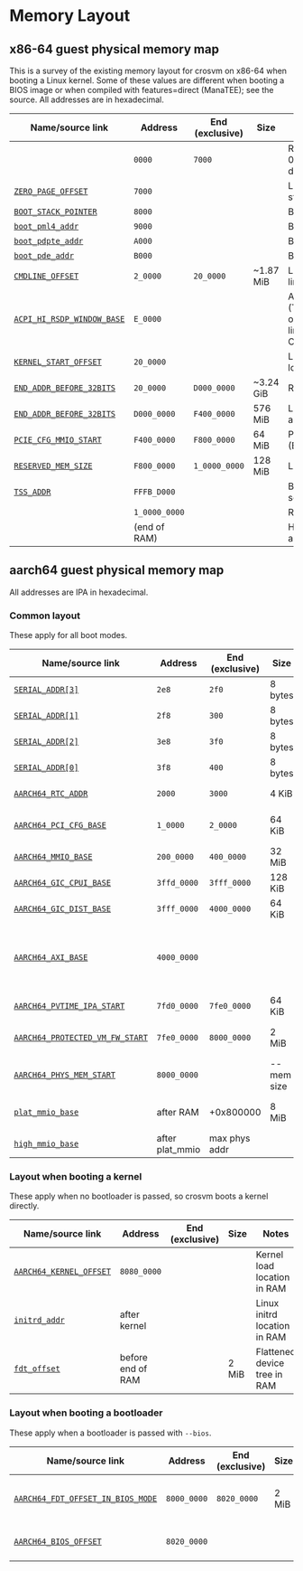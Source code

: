 # Memory Layout

## x86-64 guest physical memory map

This is a survey of the existing memory layout for crosvm on x86-64 when booting a Linux kernel. Some of these values are different when booting a BIOS image or when compiled with features=direct (ManaTEE); see the source. All addresses are in hexadecimal.

| Name/source link             | Address       | End (exclusive) | Size      | Notes                                                                                    |
| ---------------------------- | ------------- | --------------- | --------- | ---------------------------------------------------------------------------------------- |
|                              | `0000`        | `7000`          |           | RAM (may start at 0x1000 for crosvm-direct)                                              |
| [`ZERO_PAGE_OFFSET`]         | `7000`        |                 |           | Linux boot_params structure                                                              |
| [`BOOT_STACK_POINTER`]       | `8000`        |                 |           | Boot SP value                                                                            |
| [`boot_pml4_addr`]           | `9000`        |                 |           | Boot page table                                                                          |
| [`boot_pdpte_addr`]          | `A000`        |                 |           | Boot page table                                                                          |
| [`boot_pde_addr`]            | `B000`        |                 |           | Boot page table                                                                          |
| [`CMDLINE_OFFSET`]           | `2_0000`      | `20_0000`       | ~1.87 MiB | Linux kernel command line                                                                |
| [`ACPI_HI_RSDP_WINDOW_BASE`] | `E_0000`      |                 |           | ACPI RSDP table (TODO: technically overlaps command line buffer; check CMDLINE_MAX_SIZE) |
| [`KERNEL_START_OFFSET`]      | `20_0000`     |                 |           | Linux kernel image load address                                                          |
| [`END_ADDR_BEFORE_32BITS`]   | `20_0000`     | `D000_0000`     | ~3.24 GiB | RAM (\<4G)                                                                               |
| [`END_ADDR_BEFORE_32BITS`]   | `D000_0000`   | `F400_0000`     | 576 MiB   | Low (\<4G) MMIO allocation area                                                          |
| [`PCIE_CFG_MMIO_START`]      | `F400_0000`   | `F800_0000`     | 64 MiB    | PCIe enhanced config (ECAM)                                                              |
| [`RESERVED_MEM_SIZE`]        | `F800_0000`   | `1_0000_0000`   | 128 MiB   | LAPIC/IOAPIC/HPET/…                                                                      |
| [`TSS_ADDR`]                 | `FFFB_D000`   |                 |           | Boot task state segment                                                                  |
|                              | `1_0000_0000` |                 |           | RAM (>4G)                                                                                |
|                              | (end of RAM)  |                 |           | High (>4G) MMIO allocation area                                                          |

[`zero_page_offset`]: https://crsrc.org/o/src/platform/crosvm-upstream/x86_64/src/lib.rs;l=235?q=ZERO_PAGE_OFFSET
[`boot_stack_pointer`]: https://crsrc.org/o/src/platform/crosvm-upstream/x86_64/src/lib.rs;l=208?q=BOOT_STACK_POINTER
[`boot_pml4_addr`]: https://crsrc.org/o/src/platform/crosvm-upstream/x86_64/src/regs.rs;l=310?q=boot_pml4_addr
[`boot_pdpte_addr`]: https://crsrc.org/o/src/platform/crosvm-upstream/x86_64/src/regs.rs;l=311?q=boot_pdpte_addr
[`boot_pde_addr`]: https://crsrc.org/o/src/platform/crosvm-upstream/x86_64/src/regs.rs;l=312?q=boot_pde_addr
[`cmdline_offset`]: https://crsrc.org/o/src/platform/crosvm-upstream/x86_64/src/lib.rs;l=239?q=CMDLINE_OFFSET
[`acpi_hi_rsdp_window_base`]: https://crsrc.org/o/src/platform/crosvm-upstream/x86_64/src/lib.rs;l=252?q=ACPI_HI_RSDP_WINDOW_BASE
[`kernel_start_offset`]: https://crsrc.org/o/src/platform/crosvm-upstream/x86_64/src/lib.rs;l=238?q=KERNEL_START_OFFSET
[`end_addr_before_32bits`]: https://crsrc.org/o/src/platform/crosvm-upstream/x86_64/src/lib.rs;l=230?q=END_ADDR_BEFORE_32BITS
[`pcie_cfg_mmio_start`]: https://crsrc.org/o/src/platform/crosvm-upstream/x86_64/src/lib.rs;l=227?q=PCIE_CFG_MMIO_START
[`reserved_mem_size`]: https://crsrc.org/o/src/platform/crosvm-upstream/x86_64/src/lib.rs;l=224?q=RESERVED_MEM_SIZE
[`tss_addr`]: https://crsrc.org/o/src/platform/crosvm-upstream/x86_64/src/lib.rs;l=236?q=TSS_ADDR

## aarch64 guest physical memory map

All addresses are IPA in hexadecimal.

### Common layout

These apply for all boot modes.

| Name/source link                  | Address         | End (exclusive) | Size       | Notes                                                         |
| --------------------------------- | --------------- | --------------- | ---------- | ------------------------------------------------------------- |
| [`SERIAL_ADDR[3]`][serial_addr]   | `2e8`           | `2f0`           | 8 bytes    | Serial port MMIO                                              |
| [`SERIAL_ADDR[1]`][serial_addr]   | `2f8`           | `300`           | 8 bytes    | Serial port MMIO                                              |
| [`SERIAL_ADDR[2]`][serial_addr]   | `3e8`           | `3f0`           | 8 bytes    | Serial port MMIO                                              |
| [`SERIAL_ADDR[0]`][serial_addr]   | `3f8`           | `400`           | 8 bytes    | Serial port MMIO                                              |
| [`AARCH64_RTC_ADDR`]              | `2000`          | `3000`          | 4 KiB      | Real-time clock                                               |
| [`AARCH64_PCI_CFG_BASE`]          | `1_0000`        | `2_0000`        | 64 KiB     | PCI configuration (CAM)                                       |
| [`AARCH64_MMIO_BASE`]             | `200_0000`      | `400_0000`      | 32 MiB     | Low MMIO allocation area                                      |
| [`AARCH64_GIC_CPUI_BASE`]         | `3ffd_0000`     | `3fff_0000`     | 128 KiB    | vGIC                                                          |
| [`AARCH64_GIC_DIST_BASE`]         | `3fff_0000`     | `4000_0000`     | 64 KiB     | vGIC                                                          |
| [`AARCH64_AXI_BASE`]              | `4000_0000`     |                 |            | Seemingly unused? Is this hard-coded somewhere in the kernel? |
| [`AARCH64_PVTIME_IPA_START`]      | `7fd0_0000`     | `7fe0_0000`     | 64 KiB     | Paravirtualized time                                          |
| [`AARCH64_PROTECTED_VM_FW_START`] | `7fe0_0000`     | `8000_0000`     | 2 MiB      | pVM firmware (if running a protected VM)                      |
| [`AARCH64_PHYS_MEM_START`]        | `8000_0000`     |                 | --mem size | RAM (starts at IPA = 2 GiB)                                   |
| [`plat_mmio_base`]                | after RAM       | +0x800000       | 8 MiB      | Platform device MMIO region                                   |
| [`high_mmio_base`]                | after plat_mmio | max phys addr   |            | High MMIO allocation area                                     |

### Layout when booting a kernel

These apply when no bootloader is passed, so crosvm boots a kernel directly.

| Name/source link          | Address           | End (exclusive) | Size  | Notes                        |
| ------------------------- | ----------------- | --------------- | ----- | ---------------------------- |
| [`AARCH64_KERNEL_OFFSET`] | `8080_0000`       |                 |       | Kernel load location in RAM  |
| [`initrd_addr`]           | after kernel      |                 |       | Linux initrd location in RAM |
| [`fdt_offset`]            | before end of RAM |                 | 2 MiB | Flattened device tree in RAM |

### Layout when booting a bootloader

These apply when a bootloader is passed with `--bios`.

| Name/source link                    | Address     | End (exclusive) | Size  | Notes                        |
| ----------------------------------- | ----------- | --------------- | ----- | ---------------------------- |
| [`AARCH64_FDT_OFFSET_IN_BIOS_MODE`] | `8000_0000` | `8020_0000`     | 2 MiB | Flattened device tree in RAM |
| [`AARCH64_BIOS_OFFSET`]             | `8020_0000` |                 |       | Bootloader image in RAM      |

[serial_addr]: https://crsrc.org/o/src/platform/crosvm-upstream/arch/src/serial.rs;l=70?q=SERIAL_ADDR
[`aarch64_rtc_addr`]: https://crsrc.org/o/src/platform/crosvm-upstream/aarch64/src/lib.rs;l=93?q=AARCH64_RTC_ADDR
[`aarch64_pci_cfg_base`]: https://crsrc.org/o/src/platform/crosvm-upstream/aarch64/src/lib.rs;l=100?q=AARCH64_PCI_CFG_BASE
[`aarch64_mmio_base`]: https://crsrc.org/o/src/platform/crosvm-upstream/aarch64/src/lib.rs;l=104?q=AARCH64_MMIO_BASE
[`aarch64_gic_cpui_base`]: https://crsrc.org/o/src/platform/crosvm-upstream/devices/src/irqchip/kvm/aarch64.rs;l=44?q=AARCH64_GIC_CPUI_BASE
[`aarch64_gic_dist_base`]: https://crsrc.org/o/src/platform/crosvm-upstream/aarch64/src/lib.rs;l=64?q=AARCH64_GIC_DIST_BASE
[`aarch64_axi_base`]: https://crsrc.org/o/src/platform/crosvm-upstream/aarch64/src/lib.rs;l=45?q=AARCH64_AXI_BASE
[`aarch64_pvtime_ipa_start`]: https://crsrc.org/o/src/platform/crosvm-upstream/aarch64/src/lib.rs;l=59?q=AARCH64_PVTIME_IPA_START
[`aarch64_protected_vm_fw_start`]: https://crsrc.org/o/src/platform/crosvm-upstream/aarch64/src/lib.rs;l=55?q=AARCH64_PROTECTED_VM_FW_START
[`aarch64_phys_mem_start`]: https://crsrc.org/o/src/platform/crosvm-upstream/aarch64/src/lib.rs;l=44?q=AARCH64_PHYS_MEM_START
[`plat_mmio_base`]: https://crsrc.org/o/src/platform/crosvm-upstream/aarch64/src/lib.rs;l=551?q=plat_mmio_base
[`high_mmio_base`]: https://crsrc.org/o/src/platform/crosvm-upstream/aarch64/src/lib.rs;l=554?q=high_mmio_base
[`aarch64_kernel_offset`]: https://crsrc.org/o/src/platform/crosvm-upstream/aarch64/src/lib.rs;l=35?q=AARCH64_KERNEL_OFFSET
[`initrd_addr`]: https://crsrc.org/o/src/platform/crosvm-upstream/aarch64/src/lib.rs;l=270?q=initrd_addr
[`fdt_offset`]: https://crsrc.org/o/src/platform/crosvm-upstream/aarch64/src/lib.rs;l=184?q=fdt_offset
[`aarch64_fdt_offset_in_bios_mode`]: https://crsrc.org/o/src/platform/crosvm-upstream/aarch64/src/lib.rs;l=49?q=AARCH64_FDT_OFFSET_IN_BIOS_MODE
[`aarch64_bios_offset`]: https://crsrc.org/o/src/platform/crosvm-upstream/aarch64/src/lib.rs;l=51?q=AARCH64_BIOS_OFFSET
